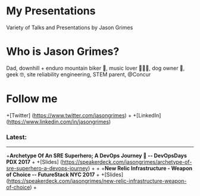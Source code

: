 # My Presentations
Variety of Talks and Presentations by Jason Grimes

# Who is Jason Grimes?
Dad, downhill + enduro mountain biker 🚵, music lover 👨‍🎤🤘, dog owner 🐶, geek 🤓, site reliability engineering, STEM parent, @Concur

# Follow me
+[Twitter] (https://www.twitter.com/jasongrimes)
+
+[LinkedIn] (https://www.linkedin.com/in/jasongrimes)


### Latest:
-----------------------------
  
+**Archetype Of An SRE Superhero; A DevOps Journey 🐼 -- DevOpsDays PDX 2017**
+
+[Slides] (https://speakerdeck.com/jasongrimes/archetype-of-sre-superhero-a-devops-journey)
+
+
+**New Relic Infrastructure - Weapon of Choice -- FutureStack NYC 2017**
+
+[Slides] (https://speakerdeck.com/jasongrimes/new-relic-infrastructure-weapon-of-choice)
+
